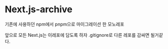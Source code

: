 # Next.js-archive

기존에 사용하던 npm에서 pnpm으로 마이그레이션 한 모노레포

앞으로 모든 Next.js는 이레포에 담도록 하자
.gitignore로 다른 레포를 감싸면 될거같다.

